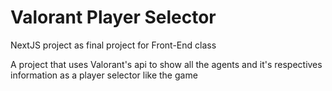 # Valorant Player Selector
NextJS project as final project for Front-End class

A project that uses Valorant's api to show all the agents and it's respectives information as a player selector like the game
